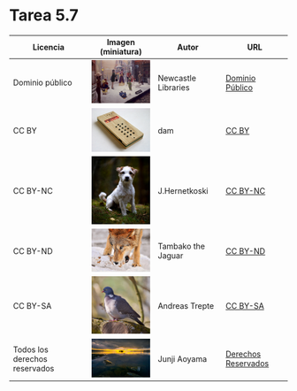 # Tarea 5.7


| Licencia                | Imagen (miniatura)                   | Autor            | URL                                |
|-------------------------|--------------------------------------|------------------|------------------------------------|
| Dominio público         | <img src="public.png" alt="drawing" width="150"/> | Newcastle Libraries         | [Dominio Público](https://openverse.org/image/80ef57ef-155e-44b5-a3cd-acad67811b89?q=wood&p=14) |
| CC BY                   | <img src="ccby.png" alt="drawing" width="150"/> | dam       | [CC BY](https://openverse.org/image/e0fe6e31-c2d1-472c-b6c7-46eb073cefd1?q=wood&p=16) |
| CC BY-NC                | <img src="ccbync.png" alt="drawing" width="150"/> | J.Hernetkoski    | [CC BY-NC](https://openverse.org/image/b796446f-5c97-4998-8ca9-63bcd18a3757?q=wood&p=22) |
| CC BY-ND                | <img src="ccbynd.png" alt="drawing" width="150"/> | Tambako the Jaguar        | [CC BY-ND](https://openverse.org/image/14f9ce05-b929-40b0-aa65-d508bcf8c0ac?q=wood&p=3) |
| CC BY-SA                | <img src="ccbysa.png" alt="drawing" width="150"/> | Andreas Trepte    | [CC BY-SA](https://openverse.org/image/8ad43891-88f6-47fc-94a0-2e00ba0ca68b?q=wood&p=27) |
| Todos los derechos reservados | <img src="derechosreservados.png" alt="drawing" width="150"/> | Junji Aoyama      | [Derechos Reservados](https://www.flickr.com/photos/142474085@N03/54408610759/in/explore-2025-03-25/) |
